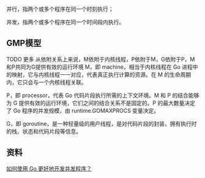 并行，指两个或多个程序在同一个时刻执行；

并发，指两个或多个程序在同一个时间段内执行。
## GMP模型
TODO 更多
从依附关系上来说，M依附于内核线程，P依附于M，G依附于P，M和P共同为G提供有效的运行环境
M，即 machine，相当于内核线程在 Go 进程中的映射，它与内核线程一一对应，代表真正执行计算的资源。在 M 的生命周期内，它只会与一个内核线程关联。

P，即 processor，代表 Go 代码片段执行所需的上下文环境。M 和 P 的结合能够为 G 提供有效的运行环境，它们之间的结合关系不是固定的。P 的最大数量决定了 Go 程序的并发规模，由 runtime.GOMAXPROCS 变量决定。

G，即 goroutine，是一种轻量级的用户线程，是对代码片段的封装，拥有执行时的栈、状态和代码片段等信息。

## 资料
[ 如何使用 Go 更好地开发并发程序？](https://kaiwu.lagou.com/course/courseInfo.htm?courseId=287#/detail/pc?id=3805)